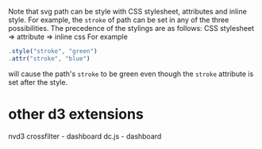 Note that svg path can be style with CSS stylesheet, attributes and inline style. For example, the `stroke` of path can be set in any of the three possibilities. The precedence of the stylings are as follows:
CSS stylesheet => attribute => inline css
For example
```javascript
.style("stroke", "green")
.attr("stroke", "blue")
```
will cause the path's `stroke` to be green even though the `stroke` attribute is set after the style.


# other d3 extensions
nvd3
crossfilter - dashboard
dc.js  - dashboard 
